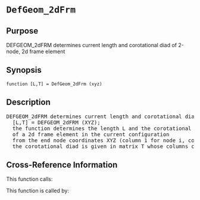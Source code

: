
<!-- <a name="_top"></a>
<div><a href="../../_index.md">Home</a> &gt;  <a href="#">latest</a> &gt; <a href="_index.md">Element_Library</a> &gt; DefGeom_2dFrm.m</div> -->

<!--<table width="100%"><tr><td align="left"><a href="../../_index.md"><img alt="<" border="0" src="../../left.png">&nbsp;Master index</a></td>
<td align="right"><a href="_index.md">Index for latest\Element_Library&nbsp;<img alt=">" border="0" src="../../right.png"></a></td></tr></table>-->
# `DefGeom_2dFrm`
<!-- <h1>DefGeom_2dFrm
</h1> -->

## <a name="_name"></a>Purpose

<!-- <h2 id="purpose"><a name="_name"></a>Purpose</h2> -->

DEFGEOM_2dFRM determines current length and corotational diad of 2-node, 2d frame element

<!-- <div class="box"><strong>DEFGEOM_2dFRM determines current length and corotational diad of 2-node, 2d frame element</strong></div> -->

## <a name="_synopsis"></a>Synopsis

`function [L,T] = DefGeom_2dFrm (xyz)` 
## <a name="_description"></a>Description

<pre class="comment">DEFGEOM_2dFRM determines current length and corotational diad of 2-node, 2d frame element
  [L,T] = DEFGEOM_2dFRM (XYZ);
  the function determines the length L and the corotational diad T
  of a 2d frame element in the current configuration
  from the end node coordinates XYZ (column 1 for node i, column 2 for node j);
  the corotational diad is given in matrix T whose columns correspond to axes x and y, resp.</pre>
<!-- <div class="fragment"><pre class="comment">DEFGEOM_2dFRM determines current length and corotational diad of 2-node, 2d frame element
  [L,T] = DEFGEOM_2dFRM (XYZ);
  the function determines the length L and the corotational diad T
  of a 2d frame element in the current configuration
  from the end node coordinates XYZ (column 1 for node i, column 2 for node j);
  the corotational diad is given in matrix T whose columns correspond to axes x and y, resp.</pre></div> -->

<!-- crossreference -->
## <a name="_cross"></a>Cross-Reference Information

This function calls:
<ul style="list-style-image:url(../../matlabicon.gif)">
</ul>
This function is called by:
<ul style="list-style-image:url(../../matlabicon.gif)">
</ul>
<!-- crossreference -->




<!-- <hr><address>Generated on Thu 28-Jan-2021 18:22:44 by <strong><a href="http://www.artefact.tk/software/matlab/m2html/" title="Matlab Documentation in HTML">m2html</a></strong> &copy; 2005</address> -->